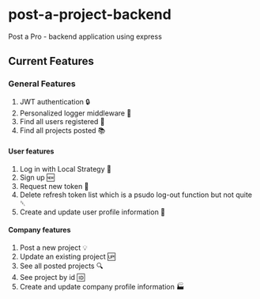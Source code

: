 # post-a-project-backend
Post a Pro - backend application using express

## Current Features

### General Features
1. JWT authentication 🔒
2. Personalized logger middleware 💬
3. Find all users registered 👥
4. Find all projects posted 📚


#### User features
1. Log in with Local Strategy 🔐
2. Sign up 🆕
3. Request new token 🔧
4. Delete refresh token list which is a psudo log-out function but not quite ␡
5. Create and update user profile information 👤

#### Company features
1. Post a new project 💡
2. Update an existing project 🆙
3. See all posted projects 🔍
4. See project by id 🆔
5. Create and update company profile information 🏭
